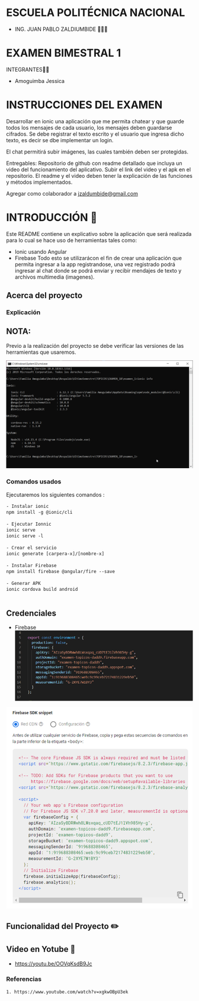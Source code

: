 # ESCUELA POLITÉCNICA NACIONAL

* ING. JUAN PABLO ZALDIUMBIDE 👨🏻‍🏫

#  EXAMEN BIMESTRAL 1

INTEGRANTES👩‍💻 
- Amoguimba Jessica

# INSTRUCCIONES DEL EXAMEN

Desarrollar en ionic una aplicación que me permita chatear y que guarde todos los mensajes de cada usuario, los mensajes deben guardarse cifrados. Se debe registrar el texto escrito y el usuario que ingresa dicho texto, es decir se dbe implementar un login.

El chat permitirá subir imágenes, las cuales también deben ser protegidas.

Entregables: Repositorio de github con readme detallado que incluya un video del funcionamiento del aplicativo. Subir el link del video y el apk en el repositorio. El readme y el video deben tener la explicación de las funciones y métodos implementados. 

Agregar como colaborador a jzaldumbide@gmail.com

# INTRODUCCIÓN  📝

Este README contiene un explicativo sobre la aplicación que será realizada para lo cual se hace uso de herramientas tales como:
- Ionic usando Angular 
- Firebase
Todo esto se utilizarácon el fin de crear una aplicación que permita ingresar a la app registrandose, una vez registrado podrá ingresar al chat donde se podrá enviar y recibir mendajes de texto y archivos multimedia (imagenes).

## Acerca del proyecto ##
### Explicación ###
## NOTA: ##
Previo a la realización del proyecto se debe verificar las versiones de las herramientas que usaremos.

![myimage-alt-tag](https://github.com/JESSICAAMOGUIMBA/Prueba1/blob/main/imagenes-readme/versiones.png)

### Comandos usados
Ejecutaremos los siguientes comandos :
```
- Instalar ionic 
npm install -g @ionic/cli

- Ejecutar Ionnic
ionic serve
ionic serve -l

- Crear el servicio
ionic generate [carpera-x]/[nombre-x]

- Instalar Firebase
npm install firebase @angular/fire --save

- Generar APK 
ionic cordova build android


```
## Credenciales 

- Firebase
![myimage-alt-tag](https://github.com/JESSICAAMOGUIMBA/Prueba1/blob/main/imagenes-readme/claves-conexion.png)

![myimage-alt-tag](https://github.com/JESSICAAMOGUIMBA/Prueba1/blob/main/imagenes-readme/claves-firebase.png)


## Funcionalidad del Proyecto :pencil2:




## Video en Yotube :movie_camera:
 
- https://youtu.be/OOVqKsdB9Jc


### Referencias ###
    1. https://www.youtube.com/watch?v=xgkwOBpU3ek


